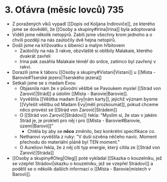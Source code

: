 # 3. Oťávra (měsíc lovců) 735
- Z poražených vlků vypadl [[Dopis od Koljana Indiroviče]], ze kterého jsme se dověděli, že [[Osoby a skupiny#Irina|Irina]] byla adoptovaná
- Viděli jsme několik netopýrů. Zabili jsme všechny krom jednoho a o chvíli později na nás zaútočily dvě hejna netopírů.
- Došli jsme na křižovatku s šibenicí a malým hřbitovem
	- Zaútočily na nás 3 rakve, obzvláště si oblíbily Malakaie, kterého dvakrát zavřeli
	- Irina pak zasáhla Malakaie téměř do srdce, zatímco byl zavřený v rakvi.
- Dorazili jsme k táboru [[Osoby a skupiny#Vistani|Vistani]] u [[Místa - Barovie#Tserské jezero|Tserského jezera]]
- Setkali jsme se s madam Evou
	- Objasnila nám že v původní věštbě se Pavoukem myslel [[Strád von Zarovič|Strád]] a údolím [[Místa - Barovie|Barovie]].
	- Vyvěštila [[Věštba madam Evy|nám karty]], jejichž význam bysme [[Vyřešit věštbu od Madam Evy|měli prozkoumat]], pokud chceme něco provést se [[Strád von Zarovič|Strádem]] 
	- O [[Strád von Zarovič|Strádovi]] řekla: "Myslím si, že stav v jakém Strád je, je prokletí pro něj i pro [[Místa - Barovie#Barovie, území|Barovii]]"
		- Chtěla by aby se **něco** změnilo, bez konkrétní specifikace co.
	- Netharovi vyvěštila z ruky: "V duši ozvěna něčeho navíc. Moment přechodu do materiální pláně byl TEN moment."
	- O Aureliovi řekla, že z něj cítí typ energie, který cítila ze [[Strád von Zarovič|Stráda]]
- [[Osoby a skupiny#Oleg|Oleg]] poté vykládal [[Skazka o kouzelníku, jež se vzepřel Strádovi|skazku o kouzelníku, jež se vzepřel Strádovi]] a podělil se o několik dalších informací o [[Místa - Barovie|místech v Barovii]].